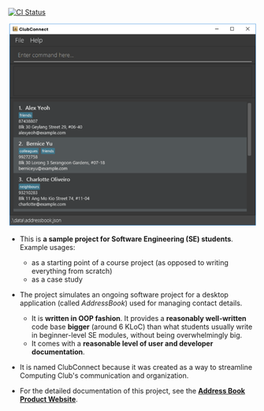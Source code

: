 [![CI Status](https://github.com/AY2425S1-CS2103T-F09-1/tp/workflows/Java%20CI/badge.svg)](https://github.com/AY2425S1-CS2103T-F09-1/tp/actions)

![Ui](docs/images/Ui.png)

* This is **a sample project for Software Engineering (SE) students**.<br>
  Example usages:
  * as a starting point of a course project (as opposed to writing everything from scratch)
  * as a case study
* The project simulates an ongoing software project for a desktop application (called _AddressBook_) used for managing contact details.
  * It is **written in OOP fashion**. It provides a **reasonably well-written** code base **bigger** (around 6 KLoC) than what students usually write in beginner-level SE modules, without being overwhelmingly big.
  * It comes with a **reasonable level of user and developer documentation**.

* It is named ClubConnect because it was created as a way to streamline Computing Club's communication and organization.

* For the detailed documentation of this project, see the **[Address Book Product Website](https://ay2425s1-cs2103t-f09-1.github.io/tp/)**.
